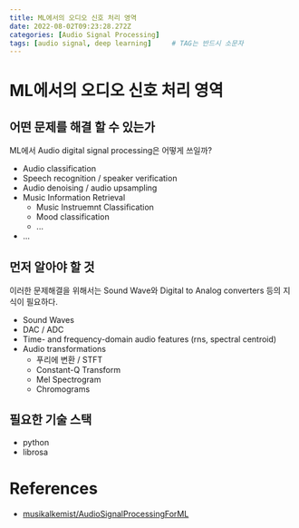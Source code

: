 ```yaml
---
title: ML에서의 오디오 신호 처리 영역
date: 2022-08-02T09:23:28.272Z
categories: [Audio Signal Processing]
tags: [audio signal, deep learning]		# TAG는 반드시 소문자
---
```


# ML에서의 오디오 신호 처리 영역

## 어떤 문제를 해결 할 수 있는가
ML에서 Audio digital signal processing은 어떻게 쓰일까?
- Audio classification
- Speech recognition / speaker verification
- Audio denoising / audio upsampling
- Music Information Retrieval
    - Music Instruemnt Classification
    - Mood classification
    - ...
- ...

## 먼저 알아야 할 것
이러한 문제해결을 위해서는 Sound Wave와 Digital to Analog converters 등의 지식이 필요하다.
- Sound Waves
- DAC / ADC
- Time- and frequency-domain audio features (rns, spectral centroid)
- Audio transformations
    - 푸리에 변환 / STFT
    - Constant-Q Transform
    - Mel Spectrogram
    - Chromograms

## 필요한 기술 스택
- python
- librosa

# References
* [musikalkemist/AudioSignalProcessingForML
](https://github.com/musikalkemist/AudioSignalProcessingForML)

